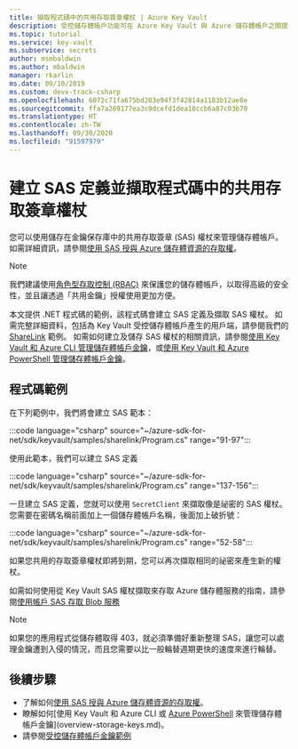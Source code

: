 ```yaml
---
title: 擷取程式碼中的共用存取簽章權杖 | Azure Key Vault
description: 受控儲存體帳戶功能可在 Azure Key Vault 與 Azure 儲存體帳戶之間提供完美整合。 此範例會使用 Azure SDK for .NET 來管理 SAS 權杖。
ms.topic: tutorial
ms.service: key-vault
ms.subservice: secrets
author: msmbaldwin
ms.author: mbaldwin
manager: rkarlin
ms.date: 09/10/2019
ms.custom: devx-track-csharp
ms.openlocfilehash: 6072c71fa675bd203e94f3f42814a1183b12ae8e
ms.sourcegitcommit: ffa7a269177ea3c9dcefd1dea18ccb6a87c03b70
ms.translationtype: HT
ms.contentlocale: zh-TW
ms.lasthandoff: 09/30/2020
ms.locfileid: "91597979"
---
```

# <a name="create-sas-definition-and-fetch-shared-access-signature-tokens-in-code"></a>建立 SAS 定義並擷取程式碼中的共用存取簽章權杖

您可以使用儲存在金鑰保存庫中的共用存取簽章 (SAS) 權杖來管理儲存體帳戶。 如需詳細資訊，請參閱[使用 SAS 授與 Azure 儲存體資源的存取權](../../storage/common/storage-sas-overview.md)。

> [!NOTE]
> 我們建議使用[角色型存取控制 (RBAC)](../../storage/common/storage-auth-aad.md) 來保護您的儲存體帳戶，以取得高級的安全性，並且讓透過「共用金鑰」授權使用更加方便。

本文提供 .NET 程式碼的範例，該程式碼會建立 SAS 定義及擷取 SAS 權杖。 如需完整詳細資料，包括為 Key Vault 受控儲存體帳戶產生的用戶端，請參閱我們的 [ShareLink](https://docs.microsoft.com/samples/azure/azure-sdk-for-net/share-link/) 範例。 如需如何建立及儲存 SAS 權杖的相關資訊，請參閱[使用 Key Vault 和 Azure CLI 管理儲存體帳戶金鑰](overview-storage-keys.md)，或[使用 Key Vault 和 Azure PowerShell 管理儲存體帳戶金鑰](overview-storage-keys-powershell.md)。

## <a name="code-samples"></a>程式碼範例

在下列範例中，我們將會建立 SAS 範本：

:::code language="csharp" source="~/azure-sdk-for-net/sdk/keyvault/samples/sharelink/Program.cs" range="91-97":::

使用此範本，我們可以建立 SAS 定義 

:::code language="csharp" source="~/azure-sdk-for-net/sdk/keyvault/samples/sharelink/Program.cs" range="137-156":::

一旦建立 SAS 定義，您就可以使用 `SecretClient` 來擷取像是祕密的 SAS 權杖。 您需要在密碼名稱前面加上一個儲存體帳戶名稱，後面加上破折號：

:::code language="csharp" source="~/azure-sdk-for-net/sdk/keyvault/samples/sharelink/Program.cs" range="52-58":::

如果您共用的存取簽章權杖即將到期，您可以再次擷取相同的祕密來產生新的權杖。

如需如何使用從 Key Vault SAS 權杖擷取來存取 Azure 儲存體服務的指南，請參閱[使用帳戶 SAS 存取 Blob 服務](https://docs.microsoft.com/azure/storage/common/storage-account-sas-create-dotnet#use-an-account-sas-from-a-client)

> [!NOTE]
> 如果您的應用程式從儲存體取得 403，就必須準備好重新整理 SAS，讓您可以處理金鑰遭到入侵的情況，而且您需要以比一般輪替週期更快的速度來進行輪替。 

## <a name="next-steps"></a>後續步驟
- 了解如何[使用 SAS 授與 Azure 儲存體資源的存取權](../../storage/common/storage-sas-overview.md)。
- 瞭解如何[使用 Key Vault 和 Azure CLI 或 [Azure PowerShell](overview-storage-keys-powershell.md) 來管理儲存體帳戶金鑰](overview-storage-keys.md)。
- 請參閱[受控儲存體帳戶金鑰範例](https://github.com/Azure-Samples?utf8=%E2%9C%93&q=key+vault+storage&type=&language=)
